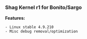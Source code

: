 ### Shag Kernel r1 for Bonito/Sargo


**Features:**
```
- Linux stable 4.9.210
- Misc debug removal/optimization
```
